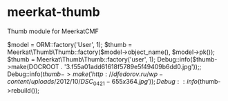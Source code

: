 meerkat-thumb
=============

Thumb module for MeerkatCMF

$model = ORM::factory('User', 1);
$thumb = Meerkat\Thumb\Thumb::factory($model->object_name(), $model->pk());
$thumb = Meerkat\Thumb\Thumb::factory('user', 1);
Debug::info($thumb->make(DOCROOT . '3.f55a01add61618f5789e5f49409b6dd0.jpg'));;
Debug::info($thumb->make('http://dfedorov.ru/wp-content/uploads/2012/10/DSC_0421-655x364.jpg'));
Debug::info($thumb->rebuild());

